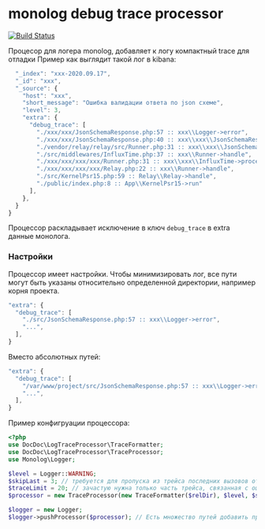 # monolog debug trace processor

[![Build Status](https://travis-ci.org/DocDoc-team/php-monolog-debug-trace-processor.svg?branch=master)](https://travis-ci.org/DocDoc-team/php-monolog-debug-trace-processor)

Процесор для логера monolog, добавляет к логу компактный trace для отладки
Пример как выглядит такой лог в kibana:

```js
  "_index": "xxx-2020.09.17",
  "_id": "xxx",
  "_source": {
    "host": "xxx",
    "short_message": "Ошибка валидации ответа по json схеме",
    "level": 3,
    "extra": {
      "debug_trace": [
        "./xxx/xxx/JsonSchemaResponse.php:57 :: xxx\\Logger->error",
        "./xxx/xxx/JsonSchemaResponse.php:40 :: xxx\\xxx\\JsonSchemaResponse->checkResponse",
        "./vendor/relay/relay/src/Runner.php:31 :: xxx\\xxx\\JsonSchemaResponse->process",
        "./src/middlewares/InfluxTime.php:37 :: xxx\\Runner->handle",
        "./xxx/xxx/xxx/xxx/Runner.php:31 :: xxx\\xxx\\InfluxTime->process",
        "./xxx/xxx/xxx/xxx/Relay.php:22 :: xxx\\Runner->handle",
        "./src/KernelPsr15.php:59 :: Relay\\Relay->handle",
        "./public/index.php:8 :: App\\KernelPsr15->run"
      ],
    },
  }
}
```

Процессор раскладывает исключение в ключ `debug_trace` в extra данные монолога.

### Настройки

Процессор имеет настройки. Чтобы минимизировать лог, все пути могут быть указаны относительно определенной директории, например корня проекта.

```js
"extra": {
  "debug_trace": [
    "./src/JsonSchemaResponse.php:57 :: xxx\\Logger->error",
    "...",
  ],
}
```

Вместо абсолютных путей:

```js
"extra": {
  "debug_trace": [
    "/var/www/project/src/JsonSchemaResponse.php:57 :: xxx\\Logger->error",
    "...",
  ],
}
```

Пример конфигруации процессора:
```php
<?php
use DocDoc\LogTraceProcessor\TraceFormatter;
use DocDoc\LogTraceProcessor\TraceProcessor;
use Monolog\Logger;

$level = Logger::WARNING;
$skipLast = 3; // требуется для пропуска из трейса последних вызовов от либы логирования
$traceLimit = 20; // зачастую нужна только часть трейса, связанная с ошибкой
$processor = new TraceProcessor(new TraceFormatter($relDir), $level, $skipLast, $traceLimit);

$logger = new Logger;
$logger->pushProcessor($processor); // Есть множество путей добавить процессор в monolog
```

